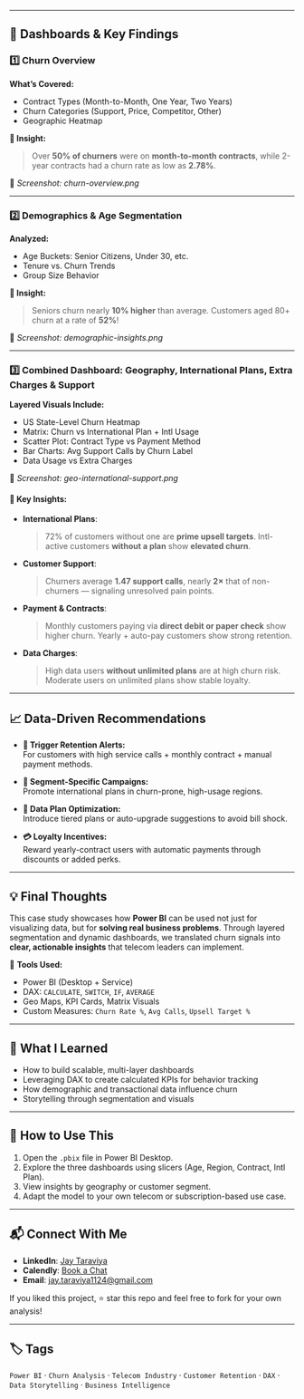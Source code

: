 
---

## 📌 Dashboards & Key Findings

### 1️⃣ Churn Overview

**What’s Covered:**
- Contract Types (Month-to-Month, One Year, Two Years)
- Churn Categories (Support, Price, Competitor, Other)
- Geographic Heatmap

**🧠 Insight:**  
> Over **50% of churners** were on **month-to-month contracts**, while 2-year contracts had a churn rate as low as **2.78%**.

📸 _Screenshot: churn-overview.png_

---

### 2️⃣ Demographics & Age Segmentation

**Analyzed:**
- Age Buckets: Senior Citizens, Under 30, etc.
- Tenure vs. Churn Trends
- Group Size Behavior

**🧠 Insight:**  
> Seniors churn nearly **10% higher** than average. Customers aged 80+ churn at a rate of **52%**!

📸 _Screenshot: demographic-insights.png_

---

### 3️⃣ Combined Dashboard: Geography, International Plans, Extra Charges & Support

**Layered Visuals Include:**
- US State-Level Churn Heatmap
- Matrix: Churn vs International Plan + Intl Usage
- Scatter Plot: Contract Type vs Payment Method
- Bar Charts: Avg Support Calls by Churn Label
- Data Usage vs Extra Charges

📸 _Screenshot: geo-international-support.png_

#### 🎯 Key Insights:

- **International Plans**:  
  > 72% of customers without one are **prime upsell targets**. Intl-active customers **without a plan** show **elevated churn**.

- **Customer Support**:  
  > Churners average **1.47 support calls**, nearly **2×** that of non-churners — signaling unresolved pain points.

- **Payment & Contracts**:  
  > Monthly customers paying via **direct debit or paper check** show higher churn. Yearly + auto-pay customers show strong retention.

- **Data Charges**:  
  > High data users **without unlimited plans** are at high churn risk. Moderate users on unlimited plans show stable loyalty.

---

## 📈 Data-Driven Recommendations

- **🔔 Trigger Retention Alerts:**  
  For customers with high service calls + monthly contract + manual payment methods.

- **🎯 Segment-Specific Campaigns:**  
  Promote international plans in churn-prone, high-usage regions.

- **📶 Data Plan Optimization:**  
  Introduce tiered plans or auto-upgrade suggestions to avoid bill shock.

- **💳 Loyalty Incentives:**  
  Reward yearly-contract users with automatic payments through discounts or added perks.

---

## 💡 Final Thoughts

This case study showcases how **Power BI** can be used not just for visualizing data, but for **solving real business problems**. Through layered segmentation and dynamic dashboards, we translated churn signals into **clear, actionable insights** that telecom leaders can implement.

🔧 **Tools Used:**
- Power BI (Desktop + Service)
- DAX: `CALCULATE`, `SWITCH`, `IF`, `AVERAGE`
- Geo Maps, KPI Cards, Matrix Visuals
- Custom Measures: `Churn Rate %`, `Avg Calls`, `Upsell Target %`

---

## 🧠 What I Learned

- How to build scalable, multi-layer dashboards
- Leveraging DAX to create calculated KPIs for behavior tracking
- How demographic and transactional data influence churn
- Storytelling through segmentation and visuals

---

## 📎 How to Use This

1. Open the `.pbix` file in Power BI Desktop.
2. Explore the three dashboards using slicers (Age, Region, Contract, Intl Plan).
3. View insights by geography or customer segment.
4. Adapt the model to your own telecom or subscription-based use case.

---

## 📬 Connect With Me

- **LinkedIn**: [Jay Taraviya](https://www.linkedin.com/in/jay-taraviya)
- **Calendly**: [Book a Chat](https://calendly.com/jay-taraviya1124/30min-1)
- **Email**: jay.taraviya1124@gmail.com

If you liked this project, ⭐ star this repo and feel free to fork for your own analysis!

---

## 🏷️ Tags

`Power BI` · `Churn Analysis` · `Telecom Industry` · `Customer Retention` · `DAX` · `Data Storytelling` · `Business Intelligence`

